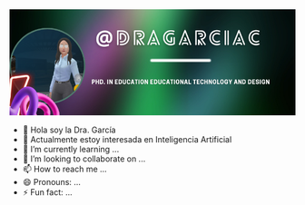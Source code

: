 <img src="portada.png">

- 👋 Hola soy la Dra. García
- 👀 Actualmente estoy interesada en Inteligencia Artificial
- 🌱 I’m currently learning ...
- 💞️ I’m looking to collaborate on ...
- 📫 How to reach me ...
- 😄 Pronouns: ...
- ⚡ Fun fact: ...

<!---
DRAGARIACA/DRAGARIACA is a ✨ special ✨ repository because its `README.md` (this file) appears on your GitHub profile.
You can click the Preview link to take a look at your changes.
--->
